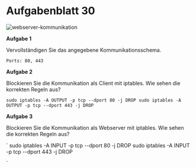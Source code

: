 # Aufgabenblatt 30

![webserver-kommunikation](./webserver.png)

**Aufgabe 1**

Vervollständigen Sie das angegebene Kommunikationsschema.

`Ports: 80, 443`

**Aufgabe 2**

Blockieren Sie die Kommunikation als Client mit iptables. Wie sehen die korrekten Regeln aus?

`sudo iptables -A OUTPUT -p tcp --dport 80 -j DROP
sudo iptables -A OUTPUT -p tcp --dport 443 -j DROP
`


**Aufgabe 3**

Blockieren Sie die Kommunikation als Webserver mit iptables. Wie sehen die korrekten Regeln aus?

`
sudo iptables -A INPUT -p tcp --dport 80 -j DROP
sudo iptables -A INPUT -p tcp --dport 443 -j DROP

`

